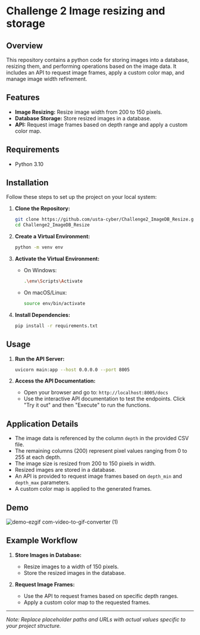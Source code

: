 # Challenge 2 Image resizing and storage

## Overview
This repository contains a python code for storing images into a database, resizing them, and performing operations based on the image data. It includes an API to request image frames, apply a custom color map, and manage image width refinement.

## Features
- **Image Resizing:** Resize image width from 200 to 150 pixels.
- **Database Storage:** Store resized images in a database.
- **API:** Request image frames based on depth range and apply a custom color map.

## Requirements
- Python 3.10

## Installation
Follow these steps to set up the project on your local system:

1. **Clone the Repository:**
    ```sh
    git clone https://github.com/usta-cyber/Challenge2_ImageDB_Resize.git
    cd Challenge2_ImageDB_Resize
    ```

2. **Create a Virtual Environment:**
    ```sh
    python -m venv env
    ```

3. **Activate the Virtual Environment:**
    - On Windows:
        ```sh
        .\env\Scripts\Activate
        ```
    - On macOS/Linux:
        ```sh
        source env/bin/activate
        ```

4. **Install Dependencies:**
    ```sh
    pip install -r requirements.txt
    ```

## Usage
1. **Run the API Server:**
    ```sh
    uvicorn main:app --host 0.0.0.0 --port 8005
    ```

2. **Access the API Documentation:**
    - Open your browser and go to: `http://localhost:8005/docs`
    - Use the interactive API documentation to test the endpoints. Click "Try it out" and then "Execute" to run the functions.

## Application Details
- The image data is referenced by the column `depth` in the provided CSV file.
- The remaining columns (200) represent pixel values ranging from 0 to 255 at each depth.
- The image size is resized from 200 to 150 pixels in width.
- Resized images are stored in a database.
- An API is provided to request image frames based on `depth_min` and `depth_max` parameters.
- A custom color map is applied to the generated frames.

## Demo
![demo-ezgif com-video-to-gif-converter (1)](https://github.com/usta-cyber/Challenge2_ImageDB_Resize/assets/61576602/843869a6-8696-45e9-9e06-6a3b738a7c0a)

## Example Workflow

1. **Store Images in Database:**
   - Resize images to a width of 150 pixels.
   - Store the resized images in the database.

2. **Request Image Frames:**
   - Use the API to request frames based on specific depth ranges.
   - Apply a custom color map to the requested frames.







---

*Note: Replace placeholder paths and URLs with actual values specific to your project structure.*


